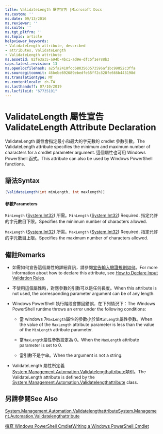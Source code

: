 ```yaml
---
title: ValidateLength 屬性宣告 |Microsoft Docs
ms.custom: ''
ms.date: 09/13/2016
ms.reviewer: ''
ms.suite: ''
ms.tgt_pltfrm: ''
ms.topic: article
helpviewer_keywords:
- ValidateLength attribute, described
- attributes, ValidateLength
- ValidateLength attribute
ms.assetid: 82fe3a35-a94b-4bc1-ad9e-dfc5f1e788b3
caps.latest.revision: 13
ms.openlocfilehash: a25fa2410fcc6803563573596af1bc99052c3ffa
ms.sourcegitcommit: 46bebe692689ebedfe65ff2c828fe666b443198d
ms.translationtype: MT
ms.contentlocale: zh-TW
ms.lasthandoff: 07/10/2019
ms.locfileid: "67735101"
---
```

# <a name="validatelength-attribute-declaration"></a><span data-ttu-id="96e26-102">ValidateLength 屬性宣告</span><span class="sxs-lookup"><span data-stu-id="96e26-102">ValidateLength Attribute Declaration</span></span>

<span data-ttu-id="96e26-103">ValidateLength 屬性會指定最小和最大的字元數的 cmdlet 參數引數。</span><span class="sxs-lookup"><span data-stu-id="96e26-103">The ValidateLength attribute specifies the minimum and maximum number of characters for a cmdlet parameter argument.</span></span> <span data-ttu-id="96e26-104">這個屬性也可用 Windows PowerShell 函式。</span><span class="sxs-lookup"><span data-stu-id="96e26-104">This attribute can also be used by Windows PowerShell functions.</span></span>

## <a name="syntax"></a><span data-ttu-id="96e26-105">語法</span><span class="sxs-lookup"><span data-stu-id="96e26-105">Syntax</span></span>

```csharp
[ValidateLength(int minLength, int maxlength)]
```

#### <a name="parameters"></a><span data-ttu-id="96e26-106">參數</span><span class="sxs-lookup"><span data-stu-id="96e26-106">Parameters</span></span>

<span data-ttu-id="96e26-107">`MinLength` ([System.Int32](/dotnet/api/System.Int32)) 所需。</span><span class="sxs-lookup"><span data-stu-id="96e26-107">`MinLength` ([System.Int32](/dotnet/api/System.Int32)) Required.</span></span> <span data-ttu-id="96e26-108">指定允許的字元數目下限。</span><span class="sxs-lookup"><span data-stu-id="96e26-108">Specifies the minimum number of characters allowed.</span></span>

<span data-ttu-id="96e26-109">`MaxLength` ([System.Int32](/dotnet/api/System.Int32)) 所需。</span><span class="sxs-lookup"><span data-stu-id="96e26-109">`MaxLength` ([System.Int32](/dotnet/api/System.Int32)) Required.</span></span> <span data-ttu-id="96e26-110">指定允許的字元數目上限。</span><span class="sxs-lookup"><span data-stu-id="96e26-110">Specifies the maximum number of characters allowed.</span></span>

## <a name="remarks"></a><span data-ttu-id="96e26-111">備註</span><span class="sxs-lookup"><span data-stu-id="96e26-111">Remarks</span></span>

- <span data-ttu-id="96e26-112">如需如何宣告這個屬性的詳細資訊，請參閱[宣告輸入驗證規則如何](./how-to-validate-parameter-input.md)。</span><span class="sxs-lookup"><span data-stu-id="96e26-112">For more information about how to declare this attribute, see [How to Declare Input Validation Rules](./how-to-validate-parameter-input.md).</span></span>

- <span data-ttu-id="96e26-113">不使用這個屬性時，對應參數的引數可以是任何長度。</span><span class="sxs-lookup"><span data-stu-id="96e26-113">When this attribute is not used, the corresponding parameter argument can be of any length.</span></span>

- <span data-ttu-id="96e26-114">Windows PowerShell 執行階段會擲回錯誤，在下列情況下：</span><span class="sxs-lookup"><span data-stu-id="96e26-114">The Windows PowerShell runtime throws an error under the following conditions:</span></span>

    - <span data-ttu-id="96e26-115">當 windows 7`MaxLength`屬性的參數小於值`MinLength`屬性參數。</span><span class="sxs-lookup"><span data-stu-id="96e26-115">When the value of the `MaxLength` attribute parameter is less than the value of the `MinLength` attribute parameter.</span></span>

    - <span data-ttu-id="96e26-116">當`MaxLength`屬性參數設定為 0。</span><span class="sxs-lookup"><span data-stu-id="96e26-116">When the `MaxLength` attribute parameter is set to 0.</span></span>

    - <span data-ttu-id="96e26-117">當引數不是字串。</span><span class="sxs-lookup"><span data-stu-id="96e26-117">When the argument is not a string.</span></span>

- <span data-ttu-id="96e26-118">ValidateLength 屬性所定義[System.Management.Automation.Validatelengthattribute](/dotnet/api/System.Management.Automation.ValidateLengthAttribute)類別。</span><span class="sxs-lookup"><span data-stu-id="96e26-118">The ValidateLength attribute is defined by the [System.Management.Automation.Validatelengthattribute](/dotnet/api/System.Management.Automation.ValidateLengthAttribute) class.</span></span>

## <a name="see-also"></a><span data-ttu-id="96e26-119">另請參閱</span><span class="sxs-lookup"><span data-stu-id="96e26-119">See Also</span></span>

[<span data-ttu-id="96e26-120">System.Management.Automation.Validatelengthattribute</span><span class="sxs-lookup"><span data-stu-id="96e26-120">System.Management.Automation.Validatelengthattribute</span></span>](/dotnet/api/System.Management.Automation.ValidateLengthAttribute)

[<span data-ttu-id="96e26-121">撰寫 Windows PowerShell Cmdlet</span><span class="sxs-lookup"><span data-stu-id="96e26-121">Writing a Windows PowerShell Cmdlet</span></span>](./writing-a-windows-powershell-cmdlet.md)
